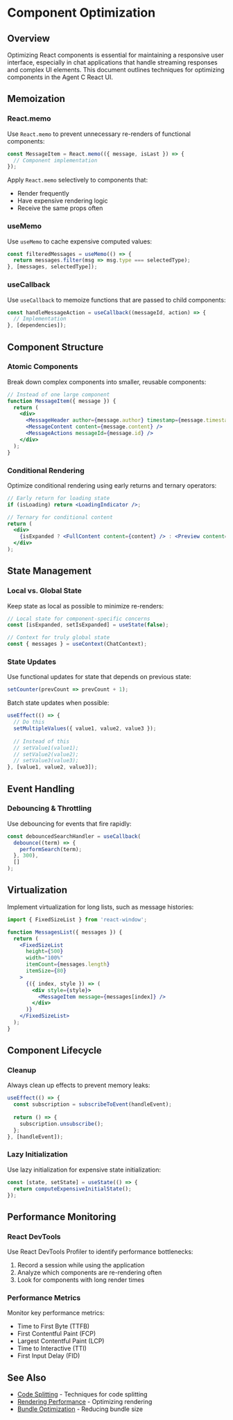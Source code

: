 # Component Optimization

## Overview

Optimizing React components is essential for maintaining a responsive user interface, especially in chat applications that handle streaming responses and complex UI elements. This document outlines techniques for optimizing components in the Agent C React UI.

## Memoization

### React.memo

Use `React.memo` to prevent unnecessary re-renders of functional components:

```jsx
const MessageItem = React.memo(({ message, isLast }) => {
  // Component implementation
});
```

Apply `React.memo` selectively to components that:
- Render frequently
- Have expensive rendering logic
- Receive the same props often

### useMemo

Use `useMemo` to cache expensive computed values:

```jsx
const filteredMessages = useMemo(() => {
  return messages.filter(msg => msg.type === selectedType);
}, [messages, selectedType]);
```

### useCallback

Use `useCallback` to memoize functions that are passed to child components:

```jsx
const handleMessageAction = useCallback((messageId, action) => {
  // Implementation
}, [dependencies]);
```

## Component Structure

### Atomic Components

Break down complex components into smaller, reusable components:

```jsx
// Instead of one large component
function MessageItem({ message }) {
  return (
    <div>
      <MessageHeader author={message.author} timestamp={message.timestamp} />
      <MessageContent content={message.content} />
      <MessageActions messageId={message.id} />
    </div>
  );
}
```

### Conditional Rendering

Optimize conditional rendering using early returns and ternary operators:

```jsx
// Early return for loading state
if (isLoading) return <LoadingIndicator />;

// Ternary for conditional content
return (
  <div>
    {isExpanded ? <FullContent content={content} /> : <Preview content={content} />}
  </div>
);
```

## State Management

### Local vs. Global State

Keep state as local as possible to minimize re-renders:

```jsx
// Local state for component-specific concerns
const [isExpanded, setIsExpanded] = useState(false);

// Context for truly global state
const { messages } = useContext(ChatContext);
```

### State Updates

Use functional updates for state that depends on previous state:

```jsx
setCounter(prevCount => prevCount + 1);
```

Batch state updates when possible:

```jsx
useEffect(() => {
  // Do this
  setMultipleValues({ value1, value2, value3 });
  
  // Instead of this
  // setValue1(value1);
  // setValue2(value2);
  // setValue3(value3);
}, [value1, value2, value3]);
```

## Event Handling

### Debouncing & Throttling

Use debouncing for events that fire rapidly:

```jsx
const debouncedSearchHandler = useCallback(
  debounce((term) => {
    performSearch(term);
  }, 300),
  []
);
```

## Virtualization

Implement virtualization for long lists, such as message histories:

```jsx
import { FixedSizeList } from 'react-window';

function MessagesList({ messages }) {
  return (
    <FixedSizeList
      height={500}
      width="100%"
      itemCount={messages.length}
      itemSize={80}
    >
      {({ index, style }) => (
        <div style={style}>
          <MessageItem message={messages[index]} />
        </div>
      )}
    </FixedSizeList>
  );
}
```

## Component Lifecycle

### Cleanup

Always clean up effects to prevent memory leaks:

```jsx
useEffect(() => {
  const subscription = subscribeToEvent(handleEvent);
  
  return () => {
    subscription.unsubscribe();
  };
}, [handleEvent]);
```

### Lazy Initialization

Use lazy initialization for expensive state initialization:

```jsx
const [state, setState] = useState(() => {
  return computeExpensiveInitialState();
});
```

## Performance Monitoring

### React DevTools

Use React DevTools Profiler to identify performance bottlenecks:

1. Record a session while using the application
2. Analyze which components are re-rendering often
3. Look for components with long render times

### Performance Metrics

Monitor key performance metrics:

- Time to First Byte (TTFB)
- First Contentful Paint (FCP)
- Largest Contentful Paint (LCP)
- Time to Interactive (TTI)
- First Input Delay (FID)

## See Also

- [Code Splitting](./code-splitting.md) - Techniques for code splitting
- [Rendering Performance](./rendering-performance.md) - Optimizing rendering
- [Bundle Optimization](./bundle-optimization.md) - Reducing bundle size